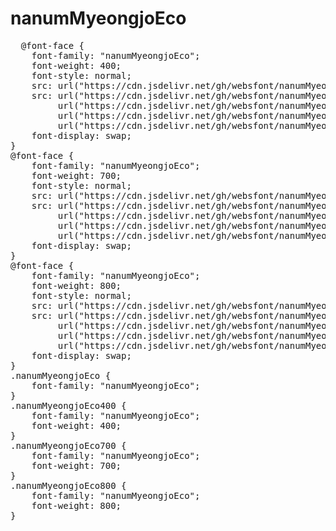 # nanumMyeongjoEco

<pre>
  @font-face {
    font-family: "nanumMyeongjoEco";
    font-weight: 400;
    font-style: normal;
    src: url("https://cdn.jsdelivr.net/gh/websfont/nanumMyeongjoEco/nanumMyeongjoEco-Regular.eot");
    src: url("https://cdn.jsdelivr.net/gh/websfont/nanumMyeongjoEco/nanumMyeongjoEco-Regular.eot?#iefix") format("embedded-opentype"),
         url("https://cdn.jsdelivr.net/gh/websfont/nanumMyeongjoEco/nanumMyeongjoEco-Regular.woff2") format("woff2"),
         url("https://cdn.jsdelivr.net/gh/websfont/nanumMyeongjoEco/nanumMyeongjoEco-Regular.woff") format("woff"),
         url("https://cdn.jsdelivr.net/gh/websfont/nanumMyeongjoEco/nanumMyeongjoEco-Regular.ttf") format("truetype");
    font-display: swap;
}
@font-face {
    font-family: "nanumMyeongjoEco";
    font-weight: 700;
    font-style: normal;
    src: url("https://cdn.jsdelivr.net/gh/websfont/nanumMyeongjoEco/nanumMyeongjoEco-Bold.eot");
    src: url("https://cdn.jsdelivr.net/gh/websfont/nanumMyeongjoEco/nanumMyeongjoEco-Bold.eot?#iefix") format("embedded-opentype"),
         url("https://cdn.jsdelivr.net/gh/websfont/nanumMyeongjoEco/nanumMyeongjoEco-Bold.woff2") format("woff2"),
         url("https://cdn.jsdelivr.net/gh/websfont/nanumMyeongjoEco/nanumMyeongjoEco-Bold.woff") format("woff"),
         url("https://cdn.jsdelivr.net/gh/websfont/nanumMyeongjoEco/nanumMyeongjoEco-Bold.ttf") format("truetype");
    font-display: swap;
}
@font-face {
    font-family: "nanumMyeongjoEco";
    font-weight: 800;
    font-style: normal;
    src: url("https://cdn.jsdelivr.net/gh/websfont/nanumMyeongjoEco/nanumMyeongjoEco-ExtraBold.eot");
    src: url("https://cdn.jsdelivr.net/gh/websfont/nanumMyeongjoEco/nanumMyeongjoEco-ExtraBold.eot?#iefix") format("embedded-opentype"),
         url("https://cdn.jsdelivr.net/gh/websfont/nanumMyeongjoEco/nanumMyeongjoEco-ExtraBold.woff2") format("woff2"),
         url("https://cdn.jsdelivr.net/gh/websfont/nanumMyeongjoEco/nanumMyeongjoEco-ExtraBold.woff") format("woff"),
         url("https://cdn.jsdelivr.net/gh/websfont/nanumMyeongjoEco/nanumMyeongjoEco-ExtraBold.ttf") format("truetype");
    font-display: swap;
}
.nanumMyeongjoEco {
    font-family: "nanumMyeongjoEco";
}
.nanumMyeongjoEco400 {
    font-family: "nanumMyeongjoEco";
    font-weight: 400;
}
.nanumMyeongjoEco700 {
    font-family: "nanumMyeongjoEco";
    font-weight: 700;
}
.nanumMyeongjoEco800 {
    font-family: "nanumMyeongjoEco";
    font-weight: 800;
}
</pre>

